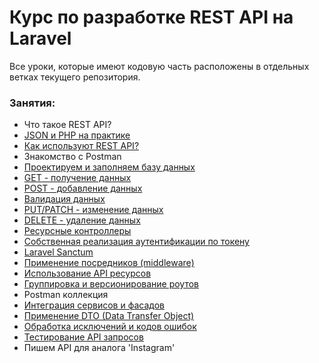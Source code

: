 # Курс по разработке REST API на Laravel

Все уроки, которые имеют кодовую часть расположены в отдельных 
ветках текущего репозитория.

### Занятия:

- Что такое REST API?
- [JSON и PHP на практике](https://github.com/somecode-pro/laravel-api-development/tree/json)
- [Как используют REST API?](https://github.com/somecode-pro/laravel-api-development/tree/how-use-rest-api)
- Знакомство с Postman
- [Проектируем и заполняем базу данных](https://github.com/somecode-pro/laravel-api-development/tree/shop_api_migrations_and_factories)
- [GET - получение данных](https://github.com/somecode-pro/laravel-api-development/tree/shop_api_get)
- [POST - добавление данных](https://github.com/somecode-pro/laravel-api-development/tree/shop_api_post)
- [Валидация данных](https://github.com/somecode-pro/laravel-api-development/tree/shop_api_validation)
- [PUT/PATCH - изменение данных](https://github.com/somecode-pro/laravel-api-development/tree/shop_api_put_and_patch)
- [DELETE - удаление данных](https://github.com/somecode-pro/laravel-api-development/tree/shop_api_delete)
- [Ресурсные контроллеры](https://github.com/somecode-pro/laravel-api-development/tree/shop_api_resource_controller)
- [Собственная реализация аутентификации по токену](https://github.com/somecode-pro/laravel-api-development/tree/shop_api_custom_auth)
- [Laravel Sanctum](https://github.com/somecode-pro/laravel-api-development/tree/shop_api_sanctum)
- [Применение посредников (middleware)](https://github.com/somecode-pro/laravel-api-development/tree/shop_api_middleware)
- [Использование API ресурсов](https://github.com/somecode-pro/laravel-api-development/tree/shop_api_resources)
- [Группировка и версионирование роутов](https://github.com/somecode-pro/laravel-api-development/tree/shop_api_route_groups)
- Postman коллекция
- [Интеграция сервисов и фасадов](https://github.com/somecode-pro/laravel-api-development/tree/shop_api_services_and_facades)
- [Применение DTO (Data Transfer Object)](https://github.com/somecode-pro/laravel-api-development/tree/shop_api_dto)
- [Обработка исключений и кодов ошибок](https://github.com/somecode-pro/laravel-api-development/tree/shop_api_exceptions)
- [Тестирование API запросов](https://github.com/somecode-pro/laravel-api-development/tree/shop_api_testing)
- Пишем API для аналога 'Instagram'
